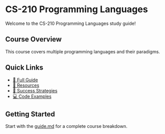 # CS-210 Programming Languages

Welcome to the CS-210 Programming Languages study guide!

## Course Overview
This course covers multiple programming languages and their paradigms.

## Quick Links
- [📝 Full Guide](guide.md)
- [🔗 Resources](resources.md) 
- [🎯 Success Strategies](success.md)
- [💻 Code Examples](examples/)

## Getting Started
Start with the [guide.md](guide.md) for a complete course breakdown.
